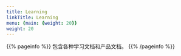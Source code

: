 ```yaml
---
title: Learning
linkTitle: Learning
menu: {main: {weight: 20}}
weight: 20
---
```


{{% pageinfo %}}
包含各种学习文档和产品文档。
{{% /pageinfo %}}

